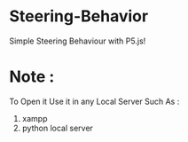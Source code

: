 # Steering-Behavior

Simple Steering Behaviour with P5.js! <br /> 


# Note :
To Open it Use it in any Local Server Such As : 
1. xampp
2. python local server
<br /> 



